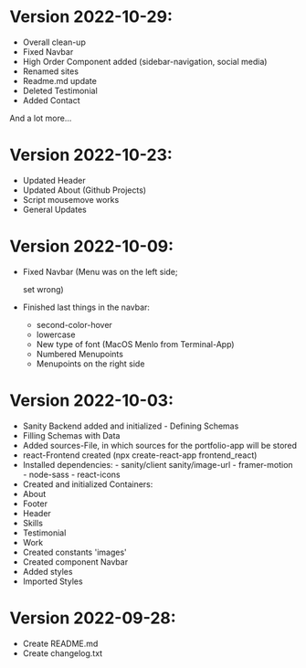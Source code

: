 # Version 2022-10-29:

- Overall clean-up
- Fixed Navbar
- High Order Component added (sidebar-navigation, social media)
- Renamed sites
- Readme.md update
- Deleted Testimonial
- Added Contact

And a lot more...

# Version 2022-10-23:

- Updated Header
- Updated About (Github Projects)
- Script mousemove works
- General Updates

# Version 2022-10-09:

- Fixed Navbar (Menu was on the left side; <div> set wrong)

- Finished last things in the navbar:
  - second-color-hover
  - lowercase
  - New type of font (MacOS Menlo from Terminal-App)
  - Numbered Menupoints
  - Menupoints on the right side

# Version 2022-10-03:

- Sanity Backend added and initialized - Defining Schemas
- Filling Schemas with Data
- Added sources-File, in which sources for the portfolio-app will be stored
- react-Frontend created (npx create-react-app frontend_react)
- Installed dependencies: - sanity/client sanity/image-url - framer-motion - node-sass - react-icons
- Created and initialized Containers:
- About
- Footer
- Header
- Skills
- Testimonial
- Work
- Created constants 'images'
- Created component Navbar
- Added styles
- Imported Styles

# Version 2022-09-28:

- Create README.md
- Create changelog.txt
